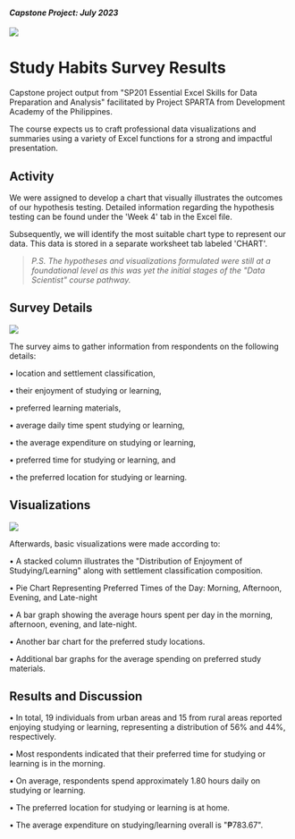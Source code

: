#### *Capstone Project: July 2023*

![](https://github.com/jvenncpe/Study-Habits-Survey-Results/blob/main/images/sp201.png)

# Study Habits Survey Results 

Capstone project output from "SP201 Essential Excel Skills for Data Preparation and Analysis"
facilitated by Project SPARTA from Development Academy of the Philippines.

The course expects us to craft professional data visualizations and summaries using a variety of Excel functions for a strong and impactful presentation.

## Activity
We were assigned to develop a chart that visually illustrates the outcomes of our hypothesis testing. Detailed information regarding the hypothesis testing can be found under the 'Week 4' tab in the Excel file.

Subsequently, we will identify the most suitable chart type to represent our data. This data is stored in a separate worksheet tab labeled 'CHART'.

>*P.S. The hypotheses and visualizations formulated were still at a foundational level as this was yet the initial stages of the "Data Scientist" course pathway.*

## Survey Details

![](https://github.com/jvenncpe/Study-Habits-Survey-Results/blob/main/images/Screenshot%202023-11-30%20160221.png)

The survey aims to gather information from respondents on the following details:

• location and settlement classification,

• their enjoyment of studying or learning,

• preferred learning materials,

• average daily time spent studying or learning,

• the average expenditure on studying or learning,

• preferred time for studying or learning, and

• the preferred location for studying or learning.



## Visualizations

![](https://github.com/jvenncpe/Study-Habits-Survey-Results/blob/main/images/sp201.png)

Afterwards, basic visualizations were made according to:

• A stacked column illustrates the "Distribution of Enjoyment of Studying/Learning" along with settlement classification composition.

• Pie Chart Representing Preferred Times of the Day: Morning, Afternoon, Evening, and Late-night

• A bar graph showing the average hours spent per day in the morning, afternoon, evening, and late-night.

• Another bar chart for the preferred study locations.

• Additional bar graphs for the average spending on preferred study materials.


## Results and Discussion

• In total, 19 individuals from urban areas and 15 from rural areas reported enjoying studying or learning, representing a distribution of 56% and 44%, respectively.

• Most respondents indicated that their preferred time for studying or learning is in the morning.

• On average, respondents spend approximately 1.80 hours daily on studying or learning.

• The preferred location for studying or learning is at home.

• The average expenditure on studying/learning overall is "₱783.67".
